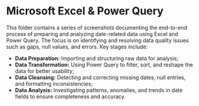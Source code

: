 # Microsoft Excel & Power Query

This folder contains a series of screenshots documenting the end-to-end process of preparing and analyzing date-related data using Excel and Power Query. The focus is on identifying and resolving data quality issues such as gaps, null values, and errors. Key stages include:

- **Data Preparation:** Importing and structuring raw data for analysis;
- **Data Transformation:** Using Power Query to filter, sort, and reshape the data for better usability;
- **Data Cleansing:** Detecting and correcting missing dates, null entries, and formatting inconsistencies;
- **Data Analysis:** Investigating patterns, anomalies, and trends in date fields to ensure completeness and accuracy.
